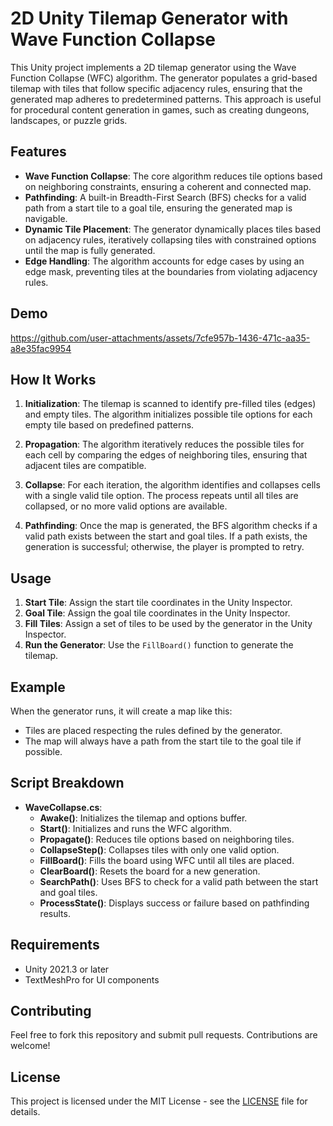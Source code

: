 # 2D Unity Tilemap Generator with Wave Function Collapse

This Unity project implements a 2D tilemap generator using the Wave Function Collapse (WFC) algorithm. The generator populates a grid-based tilemap with tiles that follow specific adjacency rules, ensuring that the generated map adheres to predetermined patterns. This approach is useful for procedural content generation in games, such as creating dungeons, landscapes, or puzzle grids.

## Features

- **Wave Function Collapse**: The core algorithm reduces tile options based on neighboring constraints, ensuring a coherent and connected map.
- **Pathfinding**: A built-in Breadth-First Search (BFS) checks for a valid path from a start tile to a goal tile, ensuring the generated map is navigable.
- **Dynamic Tile Placement**: The generator dynamically places tiles based on adjacency rules, iteratively collapsing tiles with constrained options until the map is fully generated.
- **Edge Handling**: The algorithm accounts for edge cases by using an edge mask, preventing tiles at the boundaries from violating adjacency rules.

## Demo

https://github.com/user-attachments/assets/7cfe957b-1436-471c-aa35-a8e35fac9954

## How It Works

1. **Initialization**: The tilemap is scanned to identify pre-filled tiles (edges) and empty tiles. The algorithm initializes possible tile options for each empty tile based on predefined patterns.
   
2. **Propagation**: The algorithm iteratively reduces the possible tiles for each cell by comparing the edges of neighboring tiles, ensuring that adjacent tiles are compatible.

3. **Collapse**: For each iteration, the algorithm identifies and collapses cells with a single valid tile option. The process repeats until all tiles are collapsed, or no more valid options are available.

4. **Pathfinding**: Once the map is generated, the BFS algorithm checks if a valid path exists between the start and goal tiles. If a path exists, the generation is successful; otherwise, the player is prompted to retry.

## Usage

1. **Start Tile**: Assign the start tile coordinates in the Unity Inspector.
2. **Goal Tile**: Assign the goal tile coordinates in the Unity Inspector.
3. **Fill Tiles**: Assign a set of tiles to be used by the generator in the Unity Inspector.
4. **Run the Generator**: Use the `FillBoard()` function to generate the tilemap.

## Example

When the generator runs, it will create a map like this:

- Tiles are placed respecting the rules defined by the generator.
- The map will always have a path from the start tile to the goal tile if possible.

## Script Breakdown

- **WaveCollapse.cs**:
  - **Awake()**: Initializes the tilemap and options buffer.
  - **Start()**: Initializes and runs the WFC algorithm.
  - **Propagate()**: Reduces tile options based on neighboring tiles.
  - **CollapseStep()**: Collapses tiles with only one valid option.
  - **FillBoard()**: Fills the board using WFC until all tiles are placed.
  - **ClearBoard()**: Resets the board for a new generation.
  - **SearchPath()**: Uses BFS to check for a valid path between the start and goal tiles.
  - **ProcessState()**: Displays success or failure based on pathfinding results.

## Requirements

- Unity 2021.3 or later
- TextMeshPro for UI components

## Contributing

Feel free to fork this repository and submit pull requests. Contributions are welcome!

## License

This project is licensed under the MIT License - see the [LICENSE](LICENSE) file for details.

